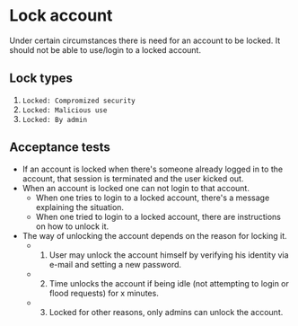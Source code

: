 # Lock account

Under certain circumstances there is need for an account to be locked. It should not be able to use/login to a locked account.

## Lock types

1) `Locked: Compromized security`
2) `Locked: Malicious use`
3) `Locked: By admin`

## Acceptance tests

- If an account is locked when there's someone already logged in to the account, that session is terminated and the user kicked out.
- When an account is locked one can not login to that account.
  - When one tries to login to a locked account, there's a message explaining the situation.
  - When one tried to login to a locked account, there are instructions on how to unlock it.
- The way of unlocking the account depends on the reason for locking it.
  - 1) User may unlock the account himself by verifying his identity via e-mail and setting a new password.
  - 2) Time unlocks the account if being idle (not attempting to login or flood requests) for x minutes.
  - 3) Locked for other reasons, only admins can unlock the account.

